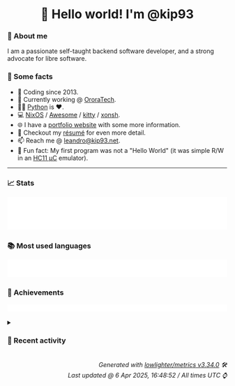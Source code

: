 <!-- README template, populated using this action:
     https://github.com/kip93/kip93/blob/main/.github/workflows/readme.yml. -->

<h1 align="center">👋 Hello world! I'm @kip93</h1> <!-- LOGIN => username -->

### 👤 About me

I am a passionate self-taught backend software developer, and a strong advocate for libre software.


### 💬 Some facts

* 📅 Coding since 2013.
* 💼 Currently working @ [OroraTech](https://ororatech.com/).
* 👨‍💻 [Python](https://github.com/search?q=user%3Akip93&l=python) is ❤️. <!-- LOGIN => username -->
* 💻 [NixOS](https://github.com/NixOS/) /
     [Awesome](https://github.com/awesomeWM/) /
     [kitty](https://github.com/kovidgoyal/kitty/) /
     [xonsh](https://github.com/xonsh/).
* 🌐 I have a [portfolio website](https://kip93.net/) with some more information.
* 📝 Checkout my [résumé](https://kip93.net/resume/) for even more detail.
* 📫 Reach me @ [leandro@kip93.net](mailto:leandro@kip93.net).
* 🎲 Fun fact: My first program was not a "Hello World" (it was simple R/W in an [HC11 µC](https://en.wikipedia.org/wiki/68HC11) emulator).


-----------------------------------------------------------------------------------------------------------------------


### 📈 Stats

![](./stats.svg)


### 📚 Most used languages <!-- by percentage, in decreasing order -->

![](./languages.svg)


### 🏅 Achievements

![](./achievements.svg)


<details> <!-- Last activity -->
<!-- Almost verbatim copy of https://github.com/lowlighter/metrics/blob/latest/source/templates/markdown/partials/activity.ejs, but restructured to be foldable. -->
<summary><h3>📰 Recent activity</h3></summary>

  * *On 22 Mar 2025, 14:16:04*
* 🔃 Opened [#6678 [24.11 backport] xdg-mime: Fix cross compilation](https://github.com/nix-community/home-manager/pull/6678) in [nix-community/home-manager](https://github.com/nix-community/home-manager)
                * 1 file changed `++9 --5`
  * *On 22 Mar 2025, 14:15:49*
* ➡️ Pushed 3 commits in [kip93/home-manager](https://github.com/kip93/home-manager) on branch `fix/xdg-mime-cross-compile-24.11`
  * [#920b747](https://github.com/kip93/home-manager/commit/920b747) xdg-mime: Fix cross compilation
  * [#f6af728](https://github.com/kip93/home-manager/commit/f6af728) ci: bump cachix/cachix-action from 15 to 16 (#6646)

Bumps [cachix/cachix-action](https://github.com/cachix/cachix-action) from 15 to 16.
- [Release notes](https://github.com/cachix/cachix-action/releases)
- [Commits](https://github.com/cachix/cachix-action/compare/v15...v16)

---
updated-dependencies:
- dependency-name: cachix/cachix-action
  dependency-type: direct:production
  update-type: version-update:semver-major
...

Signed-off-by: dependabot[bot] &lt;support@github.com&gt;
Co-authored-by: dependabot[bot] &lt;49699333+dependabot[bot]@users.noreply.github.com&gt;
  * [#7fbde08](https://github.com/kip93/home-manager/commit/7fbde08) ci: bump cachix/install-nix-action from 30 to 31 (#6645)

Bumps [cachix/install-nix-action](https://github.com/cachix/install-nix-action) from 30 to 31.
- [Release notes](https://github.com/cachix/install-nix-action/releases)
- [Commits](https://github.com/cachix/install-nix-action/compare/v30...v31)

---
updated-dependencies:
- dependency-name: cachix/install-nix-action
  dependency-type: direct:production
  update-type: version-update:semver-major
...

Signed-off-by: dependabot[bot] &lt;support@github.com&gt;
Co-authored-by: dependabot[bot] &lt;49699333+dependabot[bot]@users.noreply.github.com&gt;
  * *On 22 Mar 2025, 14:13:29*
* 🔍 Reviewed [#389338 dotnet: march 2025 updates](https://github.com/NixOS/nixpkgs/pull/389338) in [NixOS/nixpkgs](https://github.com/NixOS/nixpkgs)
  * *On 18 Mar 2025, 20:06:51*
</details>


<h6 align="right"><em>
    Generated with <a href="https://github.com/lowlighter/metrics/tree/latest/">lowlighter/metrics v3.34.0</a> 🛠️<br> <!-- VERSION => MAJOR.minor.patch -->
    Last updated @ 6 Apr 2025, 16:48:52 / All times UTC ⌚ <!-- meta.generated => DD/MM/YYYY, hh:mm -->
</em></h6>

